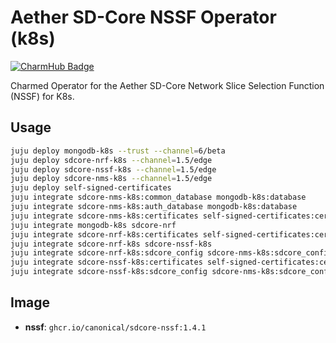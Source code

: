 # Aether SD-Core NSSF Operator (k8s)
[![CharmHub Badge](https://charmhub.io/sdcore-nssf-k8s/badge.svg)](https://charmhub.io/sdcore-nssf-k8s)

Charmed Operator for the Aether SD-Core Network Slice Selection Function (NSSF) for K8s.

## Usage
```bash
juju deploy mongodb-k8s --trust --channel=6/beta
juju deploy sdcore-nrf-k8s --channel=1.5/edge
juju deploy sdcore-nssf-k8s --channel=1.5/edge
juju deploy sdcore-nms-k8s --channel=1.5/edge
juju deploy self-signed-certificates
juju integrate sdcore-nms-k8s:common_database mongodb-k8s:database
juju integrate sdcore-nms-k8s:auth_database mongodb-k8s:database
juju integrate sdcore-nms-k8s:certificates self-signed-certificates:certificates
juju integrate mongodb-k8s sdcore-nrf
juju integrate sdcore-nrf-k8s:certificates self-signed-certificates:certificates
juju integrate sdcore-nrf-k8s sdcore-nssf-k8s
juju integrate sdcore-nrf-k8s:sdcore_config sdcore-nms-k8s:sdcore_config
juju integrate sdcore-nssf-k8s:certificates self-signed-certificates:certificates
juju integrate sdcore-nssf-k8s:sdcore_config sdcore-nms-k8s:sdcore_config
```

## Image

- **nssf**: `ghcr.io/canonical/sdcore-nssf:1.4.1`
